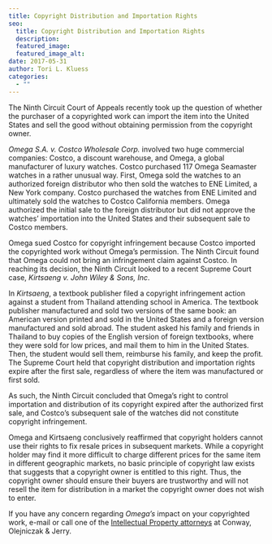 ```yaml
---
title: Copyright Distribution and Importation Rights
seo:
  title: Copyright Distribution and Importation Rights
  description:
  featured_image:
  featured_image_alt:
date: 2017-05-31
author: Tori L. Kluess
categories:
  - ""
---
```


The Ninth Circuit Court of Appeals recently took up the question of whether the purchaser of a copyrighted work can import the item into the United States and sell the good without obtaining permission from the copyright owner.

_Omega S.A. v. Costco Wholesale Corp._ involved two huge commercial companies: Costco, a discount warehouse, and Omega, a global manufacturer of luxury watches. Costco purchased 117 Omega Seamaster watches in a rather unusual way. First, Omega sold the watches to an authorized foreign distributor who then sold the watches to ENE Limited, a New York company. Costco purchased the watches from ENE Limited and ultimately sold the watches to Costco California members. Omega authorized the initial sale to the foreign distributor but did not approve the watches’ importation into the United States and their subsequent sale to Costco members.

Omega sued Costco for copyright infringement because Costco imported the copyrighted work without Omega’s permission. The Ninth Circuit found that Omega could not bring an infringement claim against Costco. In reaching its decision, the Ninth Circuit looked to a recent Supreme Court case, _Kirtsaeng v. John Wiley & Sons, Inc_.

In _Kirtsaeng_, a textbook publisher filed a copyright infringement action against a student from Thailand attending school in America. The textbook publisher manufactured and sold two versions of the same book: an American version printed and sold in the United States and a foreign version manufactured and sold abroad. The student asked his family and friends in Thailand to buy copies of the English version of foreign textbooks, where they were sold for low prices, and mail them to him in the United States. Then, the student would sell them, reimburse his family, and keep the profit. The Supreme Court held that copyright distribution and importation rights expire after the first sale, regardless of where the item was manufactured or first sold.

As such, the Ninth Circuit concluded that Omega’s right to control importation and distribution of its copyright expired after the authorized first sale, and Costco’s subsequent sale of the watches did not constitute copyright infringement.

Omega and Kirtsaeng conclusively reaffirmed that copyright holders cannot use their rights to fix resale prices in subsequent markets. While a copyright holder may find it more difficult to charge different prices for the same item in different geographic markets, no basic principle of copyright law exists that suggests that a copyright owner is entitled to this right. Thus, the copyright owner should ensure their buyers are trustworthy and will not resell the item for distribution in a market the copyright owner does not wish to enter.

If you have any concern regarding _Omega’s_ impact on your copyrighted work, e-mail or call one of the [Intellectual Property attorneys](/practice-areas/intellectual-property/) at Conway, Olejniczak & Jerry.
